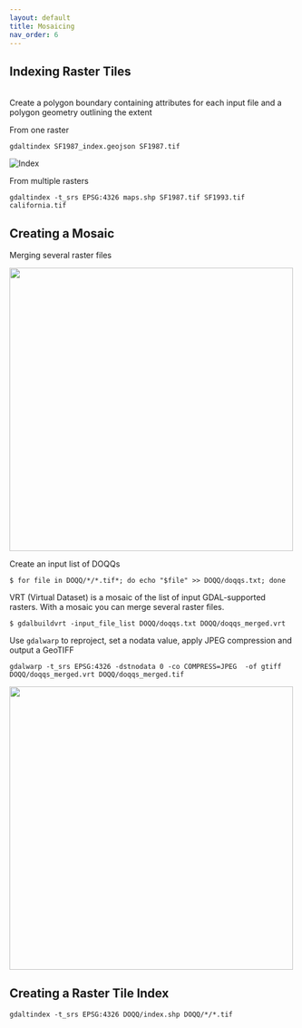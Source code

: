 ```yaml
---
layout: default
title: Mosaicing
nav_order: 6
---
```


## Indexing Raster Tiles
<br/>
Create a polygon boundary containing attributes for each input file and a polygon geometry outlining the extent

From one raster

```
gdaltindex SF1987_index.geojson SF1987.tif
```

![Index](https://raw.githubusercontent.com/kimdurante/intro-to-gdal/master/images/index_1.png)

From multiple rasters

```
gdaltindex -t_srs EPSG:4326 maps.shp SF1987.tif SF1993.tif california.tif
```

## Creating a Mosaic

Merging several raster files

<img src="https://raw.githubusercontent.com/kimdurante/intro-to-gdal/master/images/mosaic.png" width="500">

Create an input list of DOQQs
```
$ for file in DOQQ/*/*.tif*; do echo "$file" >> DOQQ/doqqs.txt; done
```
VRT (Virtual Dataset)  is a mosaic of the list of input GDAL-supported rasters. With a mosaic you can merge several raster files. 
```
$ gdalbuildvrt -input_file_list DOQQ/doqqs.txt DOQQ/doqqs_merged.vrt 
```

Use `gdalwarp` to reproject, set a nodata value, apply JPEG compression and output a GeoTIFF
```
gdalwarp -t_srs EPSG:4326 -dstnodata 0 -co COMPRESS=JPEG  -of gtiff DOQQ/doqqs_merged.vrt DOQQ/doqqs_merged.tif
```

<img src="https://raw.githubusercontent.com/kimdurante/intro-to-gdal/master/images/mosaiced.png" width="500">

## Creating a Raster Tile Index

```
gdaltindex -t_srs EPSG:4326 DOQQ/index.shp DOQQ/*/*.tif 
```
